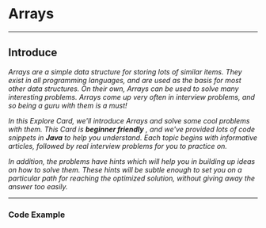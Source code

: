 # Arrays

---



## Introduce

*Arrays are a simple data structure for storing lots of similar items. They exist in all programming languages, and are used as the basis for most other data structures. On their own, Arrays can be used to solve many interesting problems. Arrays come up very often in interview problems, and so being a guru with them is a must!*

*In this Explore Card, we'll introduce Arrays and solve some cool problems with them. This Card is  **beginner friendly** , and we've provided lots of code snippets in **Java** to help you understand. Each topic begins with informative articles, followed by real interview problems for you to practice on.*

*In addition, the problems have hints which will help you in building up ideas on how to solve them. These hints will be subtle enough to set you on a particular path for reaching the optimized solution, without giving away the answer too easily.*

---

### Code Example
